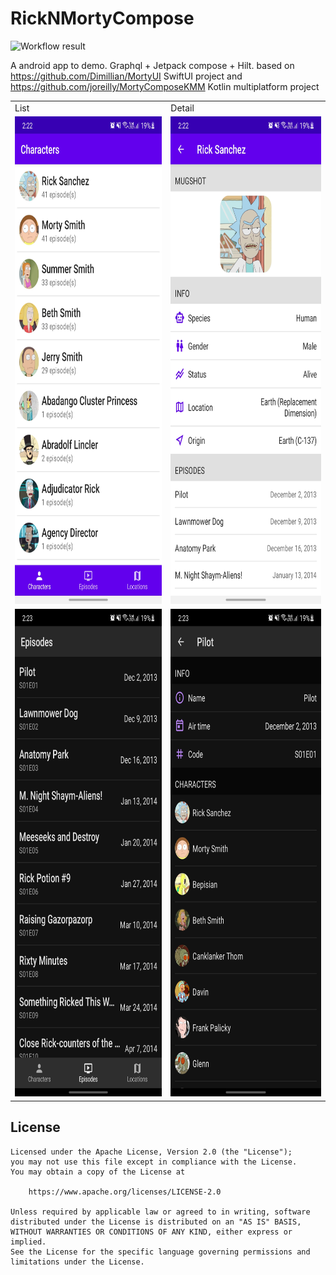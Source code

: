 # RickNMortyCompose

<!--- Replace <OWNER> with your Github Username and <REPOSITORY> with the name of your repository. -->
<!--- You can find both of these in the url bar when you open your repository in github. -->
![Workflow result](https://github.com/a914-gowtham/android-template-compose/workflows/Android%20CI/badge.svg)

A android app to demo. Graphql + Jetpack compose + Hilt. 
based on https://github.com/Dimillian/MortyUI SwiftUI project and https://github.com/joreilly/MortyComposeKMM Kotlin multiplatform project

<table>
  <tr>
    <td>List</td>
    <td>Detail</td>
  </tr>
  <tr>
    <td><img src="arts/light_1.jpg" width="360" height="780" ></td>
    <td><img src="arts/light_2.jpg" width="360" height="780" ></td>
  </tr>
    <tr>
    <td><img src="arts/dark_1.jpg" width="360" height="780" ></td>
    <td><img src="arts/dark_2.jpg" width="360" height="780" ></td>
  </tr>
 </table>

## License
```
Licensed under the Apache License, Version 2.0 (the "License");
you may not use this file except in compliance with the License.
You may obtain a copy of the License at

    https://www.apache.org/licenses/LICENSE-2.0

Unless required by applicable law or agreed to in writing, software
distributed under the License is distributed on an "AS IS" BASIS,
WITHOUT WARRANTIES OR CONDITIONS OF ANY KIND, either express or implied.
See the License for the specific language governing permissions and
limitations under the License.
```
